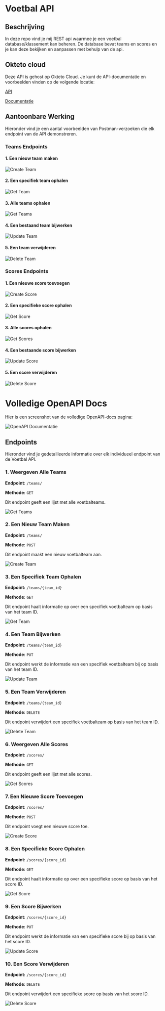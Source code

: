 # Voetbal API

## Beschrijving

In deze repo vind je mij REST api waarmee je een voetbal database/klassement kan beheren. De database bevat teams en scores en je kan deze bekijken en aanpassen met behulp van de api.

## Okteto cloud

Deze API is gehost op Okteto Cloud. Je kunt de API-documentatie en voorbeelden vinden op de volgende locatie:

[API](https://voetbal-api-poleunisbr.cloud.okteto.net/)

[Documentatie](https://voetbal-api-poleunisbr.cloud.okteto.net/docs)


## Aantoonbare Werking

Hieronder vind je een aantal voorbeelden van Postman-verzoeken die elk endpoint van de API demonstreren.

### Teams Endpoints

#### 1. Een nieuw team maken

![Create Team](/scr/teamsPost.png)

#### 2. Een specifiek team ophalen

![Get Team](/scr/teamsGetID.png)

#### 3. Alle teams ophalen

![Get Teams](/scr/teamsGet.png)

#### 4. Een bestaand team bijwerken

![Update Team](/scr/teamsPut.png)

#### 5. Een team verwijderen

![Delete Team](/scr/teamsDelete.png)

### Scores Endpoints

#### 1. Een nieuwe score toevoegen

![Create Score](/scr/scoresPost.png)

#### 2. Een specifieke score ophalen

![Get Score](/scr/scoresGetID.png)

#### 3. Alle scores ophalen

![Get Scores](/scr/scoresGet.png)

#### 4. Een bestaande score bijwerken

![Update Score](/scr/scoresPut.png)

#### 5. Een score verwijderen

![Delete Score](/scr/scoresDelete.png)

# Volledige OpenAPI Docs

Hier is een screenshot van de volledige OpenAPI-docs pagina:

![OpenAPI Documentatie](/scr/endpoints.png)

## Endpoints

Hieronder vind je gedetailleerde informatie over elk individueel endpoint van de Voetbal API.

### 1. Weergeven Alle Teams

**Endpoint:** `/teams/`

**Methode:** `GET`

Dit endpoint geeft een lijst met alle voetbalteams.

![Get Teams](/scr/teamsGetEndpoint.png)

### 2. Een Nieuw Team Maken

**Endpoint:** `/teams/`

**Methode:** `POST`

Dit endpoint maakt een nieuw voetbalteam aan.

![Create Team](/scr/teamsPostEndpoint.png)

### 3. Een Specifiek Team Ophalen

**Endpoint:** `/teams/{team_id}`

**Methode:** `GET`

Dit endpoint haalt informatie op over een specifiek voetbalteam op basis van het team ID.

![Get Team](/scr/teamsGetIDEndpoint.png)

### 4. Een Team Bijwerken

**Endpoint:** `/teams/{team_id}`

**Methode:** `PUT`

Dit endpoint werkt de informatie van een specifiek voetbalteam bij op basis van het team ID.

![Update Team](/scr/teamsPutEndpoint.png)

### 5. Een Team Verwijderen

**Endpoint:** `/teams/{team_id}`

**Methode:** `DELETE`

Dit endpoint verwijdert een specifiek voetbalteam op basis van het team ID.

![Delete Team](/scr/teamsDeleteEndpoint.png)

### 6. Weergeven Alle Scores

**Endpoint:** `/scores/`

**Methode:** `GET`

Dit endpoint geeft een lijst met alle scores.

![Get Scores](/scr/scoresGetEndpoint.png)

### 7. Een Nieuwe Score Toevoegen

**Endpoint:** `/scores/`

**Methode:** `POST`

Dit endpoint voegt een nieuwe score toe.

![Create Score](/scr/scoresPostEndpoint.png)

### 8. Een Specifieke Score Ophalen

**Endpoint:** `/scores/{score_id}`

**Methode:** `GET`

Dit endpoint haalt informatie op over een specifieke score op basis van het score ID.

![Get Score](/scr/scoresGetIDEndpoint.png)

### 9. Een Score Bijwerken

**Endpoint:** `/scores/{score_id}`

**Methode:** `PUT`

Dit endpoint werkt de informatie van een specifieke score bij op basis van het score ID.

![Update Score](/scr/scoresPutEndpoint.png)

### 10. Een Score Verwijderen

**Endpoint:** `/scores/{score_id}`

**Methode:** `DELETE`

Dit endpoint verwijdert een specifieke score op basis van het score ID.

![Delete Score](/scr/scoresDeleteEndpoint.png)
